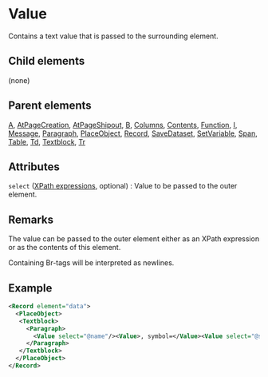 # Value



Contains a text value that is passed to the surrounding element.



##  Child elements

(none)

##  Parent elements

[A](../a.md), [AtPageCreation](../atpagecreation.md), [AtPageShipout](../atpageshipout.md), [B](../b.md), [Columns](../columns.md), [Contents](../contents.md), [Function](../function.md), [I](../i.md), [Message](../message.md), [Paragraph](../paragraph.md), [PlaceObject](../placeobject.md), [Record](../record.md), [SaveDataset](../savedataset.md), [SetVariable](../setvariable.md), [Span](../span.md), [Table](../table.md), [Td](../td.md), [Textblock](../textblock.md), [Tr](../tr.md)


## Attributes



`select` ([XPath expressions](../../manual/xpath.md), optional)
:   Value to be passed to the outer element.




## Remarks
The value can be passed to the outer element either as an XPath expression or as the contents of this element.

Containing Br-tags will be interpreted as newlines.


## Example

```xml
<Record element="data">
  <PlaceObject>
   <Textblock>
     <Paragraph>
       <Value select="@name"/><Value>, symbol=</Value><Value select="@symbol"/>
     </Paragraph>
   </Textblock>
  </PlaceObject>
</Record>

```





